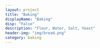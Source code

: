 ```yaml
---
layout: project
title: "Baking"
displayName: "Baking"
disp: "False"
description: "Flour, Water, Salt, Yeast"
header-img: "img/bread.png"
category: baking
---
```

